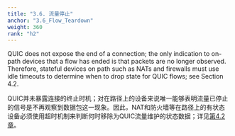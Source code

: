 ```yaml
---
title: "3.6. 流量停止"
anchor: "3.6_Flow_Teardown"
weight: 360
rank: "h2"
---
```


QUIC does not expose the end of a connection; the only indication to on-path devices that a flow has ended is that packets are no longer observed. Therefore, stateful devices on path such as NATs and firewalls must use idle timeouts to determine when to drop state for QUIC flows; see Section 4.2.

QUIC并未暴露连接的终止时机；对在路径上的设备来说唯一能够表明流量已停止的信号是不再观察到数据包这一现象。因此，NAT和防火墙等在路径上的有状态设备必须使用超时机制来判断何时移除为QUIC流量维护的状态数据；详见[第4.2章]()。
